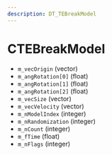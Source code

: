 ```yaml
---
description: DT_TEBreakModel
---
```


# CTEBreakModel


* `m_vecOrigin` (vector)
* `m_angRotation[0]` (float)
* `m_angRotation[1]` (float)
* `m_angRotation[2]` (float)
* `m_vecSize` (vector)
* `m_vecVelocity` (vector)
* `m_nModelIndex` (integer)
* `m_nRandomization` (integer)
* `m_nCount` (integer)
* `m_fTime` (float)
* `m_nFlags` (integer)
